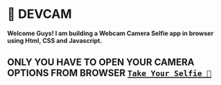 # 📸 DEVCAM

**Welcome Guys! I am building a Webcam Camera Selfie app in browser using Html, CSS and Javascript.**

## ONLY YOU HAVE TO OPEN YOUR CAMERA OPTIONS FROM BROWSER [`Take Your Selfie 📸`](https://take-your-selfie.vercel.app/)
